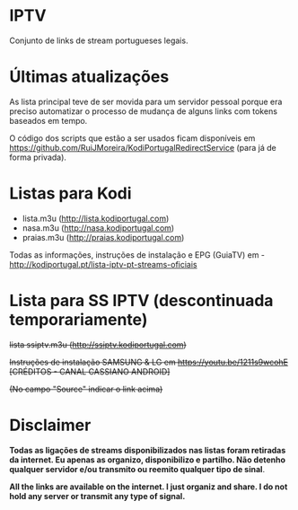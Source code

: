 # IPTV
Conjunto de links de stream portugueses legais.

# Últimas atualizações

As lista principal teve de ser movida para um servidor pessoal porque era preciso automatizar o processo de mudança de alguns links com tokens baseados em tempo.

O código dos scripts que estão a ser usados ficam disponíveis em https://github.com/RuiJMoreira/KodiPortugalRedirectService (para já de forma privada). 

# Listas para Kodi
- lista.m3u (http://lista.kodiportugal.com)
- nasa.m3u (http://nasa.kodiportugal.com)
- praias.m3u (http://praias.kodiportugal.com)

Todas as informações, instruções de instalação e EPG (GuiaTV) em - http://kodiportugal.pt/lista-iptv-pt-streams-oficiais

# Lista para SS IPTV (descontinuada temporariamente)
~~lista ssiptv.m3u (http://ssiptv.kodiportugal.com)~~

~~Instruções de instalação SAMSUNG & LG em  https://youtu.be/1211s9wcohE [CRÉDITOS - CANAL CASSIANO ANDROID]~~

~~(No campo "Source" indicar o link acima)~~

# Disclaimer
<b>Todas as ligações de streams disponibilizados nas listas foram retiradas da internet. Eu apenas as organizo, disponibilizo e partilho. Não detenho qualquer servidor e/ou transmito ou reemito qualquer tipo de sinal</b>.

<b>All the links are available on the internet. I just organiz and share. I do not hold any server or transmit any type of signal.</b>

